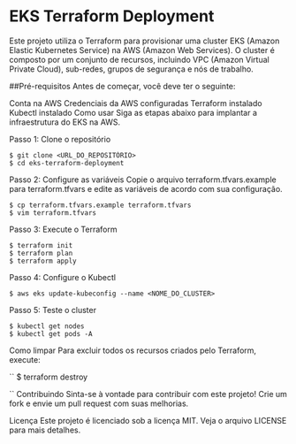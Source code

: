 # EKS Terraform Deployment
Este projeto utiliza o Terraform para provisionar uma cluster EKS (Amazon Elastic Kubernetes Service) na AWS (Amazon Web Services). O cluster é composto por um conjunto de recursos, incluindo VPC (Amazon Virtual Private Cloud), sub-redes, grupos de segurança e nós de trabalho.

##Pré-requisitos
Antes de começar, você deve ter o seguinte:

Conta na AWS
Credenciais da AWS configuradas
Terraform instalado
Kubectl instalado
Como usar
Siga as etapas abaixo para implantar a infraestrutura do EKS na AWS.

Passo 1: Clone o repositório
```
$ git clone <URL_DO_REPOSITÓRIO>
$ cd eks-terraform-deployment

```
Passo 2: Configure as variáveis
Copie o arquivo terraform.tfvars.example para terraform.tfvars e edite as variáveis de acordo com sua configuração.

```
$ cp terraform.tfvars.example terraform.tfvars
$ vim terraform.tfvars
```
Passo 3: Execute o Terraform
```
$ terraform init
$ terraform plan
$ terraform apply

```
Passo 4: Configure o Kubectl
```
$ aws eks update-kubeconfig --name <NOME_DO_CLUSTER>

```
Passo 5: Teste o cluster
```
$ kubectl get nodes
$ kubectl get pods -A
```
Como limpar
Para excluir todos os recursos criados pelo Terraform, execute:

``
$ terraform destroy

``
Contribuindo
Sinta-se à vontade para contribuir com este projeto! Crie um fork e envie um pull request com suas melhorias.

Licença
Este projeto é licenciado sob a licença MIT. Veja o arquivo LICENSE para mais detalhes.
